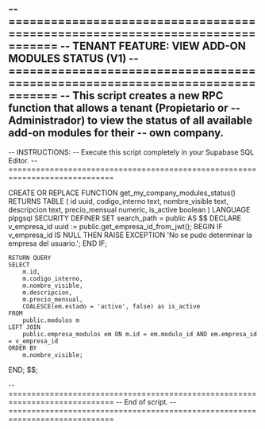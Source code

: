 -- =============================================================================
-- TENANT FEATURE: VIEW ADD-ON MODULES STATUS (V1)
-- =============================================================================
-- This script creates a new RPC function that allows a tenant (Propietario or
-- Administrador) to view the status of all available add-on modules for their
-- own company.
--
-- INSTRUCTIONS:
-- Execute this script completely in your Supabase SQL Editor.
-- =============================================================================

CREATE OR REPLACE FUNCTION get_my_company_modules_status()
RETURNS TABLE (
    id uuid,
    codigo_interno text,
    nombre_visible text,
    descripcion text,
    precio_mensual numeric,
    is_active boolean
)
LANGUAGE plpgsql
SECURITY DEFINER
SET search_path = public
AS $$
DECLARE
    v_empresa_id uuid := public.get_empresa_id_from_jwt();
BEGIN
    IF v_empresa_id IS NULL THEN
        RAISE EXCEPTION 'No se pudo determinar la empresa del usuario.';
    END IF;

    RETURN QUERY
    SELECT
        m.id,
        m.codigo_interno,
        m.nombre_visible,
        m.descripcion,
        m.precio_mensual,
        COALESCE(em.estado = 'activo', false) as is_active
    FROM
        public.modulos m
    LEFT JOIN
        public.empresa_modulos em ON m.id = em.modulo_id AND em.empresa_id = v_empresa_id
    ORDER BY
        m.nombre_visible;
END;
$$;

-- =============================================================================
-- End of script.
-- =============================================================================